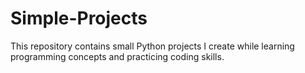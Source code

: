 # Simple-Projects
This repository contains small Python projects I create while learning programming concepts and practicing coding skills.
